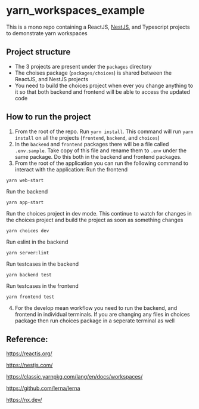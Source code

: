 # yarn_workspaces_example

This is a mono repo containing a ReactJS, [NestJS](https://docs.nestjs.com/), and Typescript projects to demonstrate yarn workspaces

## Project structure

- The 3 projects are present under the `packages` directory
- The choises package (`packages/choices`) is shared between the ReactJS, and NestJS projects
- You need to build the choices project when ever you change anything to it so that both backend and frontend will be able to access the updated code

## How to run the project

1. From the root of the repo. Run `yarn install`. This command will run `yarn install` on all the projects (`frontend`, `backend`, and `choices`)
2. In the `backend` and `frontend` packages there will be a file called `.env.sample`. Take copy of this file and rename them to `.env` under the same package. Do this both in the backend and frontend packages.
3. From the root of the application you can run the following command to interact with the application:
Run the frontend
```
yarn web-start
```
Run the backend
```
yarn app-start
```
Run the choices project in dev mode. This continue to watch for changes in the choices project and build the project as soon as something changes
```
yarn choices dev
```
Run eslint in the backend
```
yarn server:lint
```
Run testcases in the backend
```
yarn backend test
```
Run testcases in the frontend
```
yarn frontend test
```
4. For the develop mean workflow you need to run the backend, and frontend in individual terminals. If you are changing any files in choices package then run choices package in a seperate terminal as well


## Reference:

https://reactjs.org/

https://nestjs.com/

https://classic.yarnpkg.com/lang/en/docs/workspaces/

https://github.com/lerna/lerna

https://nx.dev/
